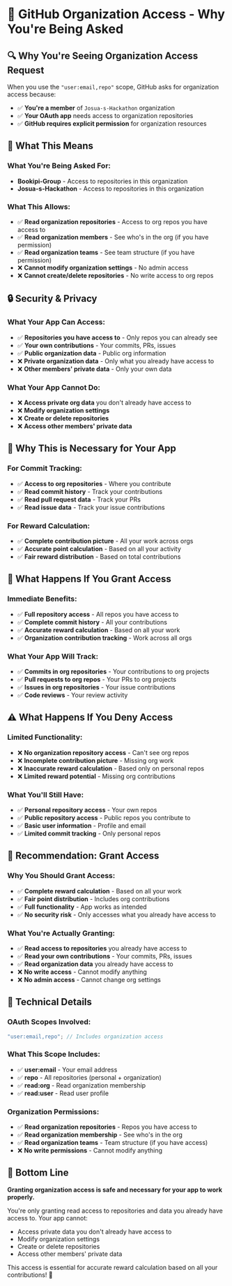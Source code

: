 # 🏢 GitHub Organization Access - Why You're Being Asked

## 🔍 **Why You're Seeing Organization Access Request**

When you use the `"user:email,repo"` scope, GitHub asks for organization access because:

- ✅ **You're a member** of `Josua-s-Hackathon` organization
- ✅ **Your OAuth app** needs access to organization repositories
- ✅ **GitHub requires explicit permission** for organization resources

## 🎯 **What This Means**

### **What You're Being Asked For:**

- **Bookipi-Group** - Access to repositories in this organization
- **Josua-s-Hackathon** - Access to repositories in this organization

### **What This Allows:**

- ✅ **Read organization repositories** - Access to org repos you have access to
- ✅ **Read organization members** - See who's in the org (if you have permission)
- ✅ **Read organization teams** - See team structure (if you have permission)
- ❌ **Cannot modify organization settings** - No admin access
- ❌ **Cannot create/delete repositories** - No write access to org repos

## 🔒 **Security & Privacy**

### **What Your App Can Access:**

- ✅ **Repositories you have access to** - Only repos you can already see
- ✅ **Your own contributions** - Your commits, PRs, issues
- ✅ **Public organization data** - Public org information
- ❌ **Private organization data** - Only what you already have access to
- ❌ **Other members' private data** - Only your own data

### **What Your App Cannot Do:**

- ❌ **Access private org data** you don't already have access to
- ❌ **Modify organization settings**
- ❌ **Create or delete repositories**
- ❌ **Access other members' private data**

## 🚀 **Why This is Necessary for Your App**

### **For Commit Tracking:**

- ✅ **Access to org repositories** - Where you contribute
- ✅ **Read commit history** - Track your contributions
- ✅ **Read pull request data** - Track your PRs
- ✅ **Read issue data** - Track your issue contributions

### **For Reward Calculation:**

- ✅ **Complete contribution picture** - All your work across orgs
- ✅ **Accurate point calculation** - Based on all your activity
- ✅ **Fair reward distribution** - Based on total contributions

## 🎯 **What Happens If You Grant Access**

### **Immediate Benefits:**

- ✅ **Full repository access** - All repos you have access to
- ✅ **Complete commit history** - All your contributions
- ✅ **Accurate reward calculation** - Based on all your work
- ✅ **Organization contribution tracking** - Work across all orgs

### **What Your App Will Track:**

- ✅ **Commits in org repositories** - Your contributions to org projects
- ✅ **Pull requests to org repos** - Your PRs to org projects
- ✅ **Issues in org repositories** - Your issue contributions
- ✅ **Code reviews** - Your review activity

## ⚠️ **What Happens If You Deny Access**

### **Limited Functionality:**

- ❌ **No organization repository access** - Can't see org repos
- ❌ **Incomplete contribution picture** - Missing org work
- ❌ **Inaccurate reward calculation** - Based only on personal repos
- ❌ **Limited reward potential** - Missing org contributions

### **What You'll Still Have:**

- ✅ **Personal repository access** - Your own repos
- ✅ **Public repository access** - Public repos you contribute to
- ✅ **Basic user information** - Profile and email
- ✅ **Limited commit tracking** - Only personal repos

## 🎉 **Recommendation: Grant Access**

### **Why You Should Grant Access:**

- ✅ **Complete reward calculation** - Based on all your work
- ✅ **Fair point distribution** - Includes org contributions
- ✅ **Full functionality** - App works as intended
- ✅ **No security risk** - Only accesses what you already have access to

### **What You're Actually Granting:**

- ✅ **Read access to repositories** you already have access to
- ✅ **Read your own contributions** - Your commits, PRs, issues
- ✅ **Read organization data** you already have access to
- ❌ **No write access** - Cannot modify anything
- ❌ **No admin access** - Cannot change org settings

## 🔧 **Technical Details**

### **OAuth Scopes Involved:**

```typescript
"user:email,repo"; // Includes organization access
```

### **What This Scope Includes:**

- ✅ **user:email** - Your email address
- ✅ **repo** - All repositories (personal + organization)
- ✅ **read:org** - Read organization membership
- ✅ **read:user** - Read user profile

### **Organization Permissions:**

- ✅ **Read organization repositories** - Repos you have access to
- ✅ **Read organization membership** - See who's in the org
- ✅ **Read organization teams** - Team structure (if you have access)
- ❌ **No write permissions** - Cannot modify anything

## 🚀 **Bottom Line**

**Granting organization access is safe and necessary for your app to work properly.**

You're only granting read access to repositories and data you already have access to. Your app cannot:

- Access private data you don't already have access to
- Modify organization settings
- Create or delete repositories
- Access other members' private data

This access is essential for accurate reward calculation based on all your contributions! 🎯
